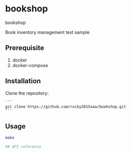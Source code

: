 # bookshop
bookshop

Book inventory management test sample

## Prerequisite

1. docker
2. docker-compose

## Installation

Clone the repository:

    ```
    git clone https://github.com/rocky2015aaa/bookshop.git
    ```

## Usage

```bash
make

## API reference

